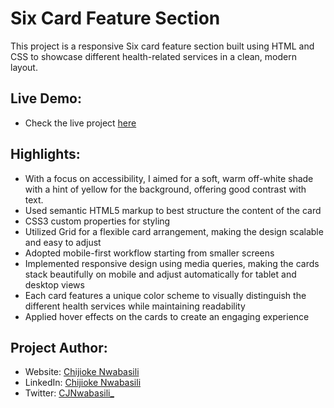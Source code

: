 # Six Card Feature Section

This project is a responsive Six card feature section built using HTML and CSS to showcase different health-related services in a clean, modern layout.

## Live Demo:

- Check the live project [here](https://devceejay.github.io/six-card-feature-section)

## Highlights:

- With a focus on accessibility, I aimed for a soft, warm off-white shade with a hint of yellow for the background, offering good contrast with text.
- Used semantic HTML5 markup to best structure the content of the card
- CSS3 custom properties for styling
- Utilized Grid for a flexible card arrangement, making the design scalable and easy to adjust
- Adopted mobile-first workflow starting from smaller screens
- Implemented responsive design using media queries, making the cards stack beautifully on mobile and adjust automatically for tablet and desktop views
- Each card features a unique color scheme to visually distinguish the different health services while maintaining readability
- Applied hover effects on the cards to create an engaging experience

## Project Author:

- Website: [Chijioke Nwabasili](https://github.com/devceejay)
- LinkedIn: [Chijioke Nwabasili](https://www.linkedin.com/in/chijioke-nwabasili)
- Twitter: [CJNwabasili_](https://www.twitter.com/CJNwabasili_)
